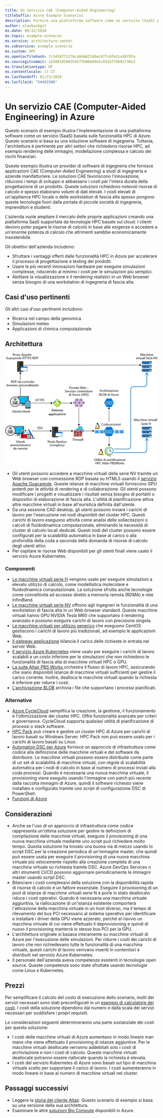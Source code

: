 ```yaml
---
title: Un servizio CAE (Computer-Aided Engineering)
titleSuffix: Azure Example Scenarios
description: Fornire una piattaforma software come un servizio (SaaS) per CAE (Computer-Aided Engineering) in Azure.
author: alexbuckgit
ms.date: 08/22/2018
ms.topic: example-scenario
ms.service: architecture-center
ms.subservice: example-scenario
ms.custom: HPC
ms.openlocfilehash: 7c543df71176ca0da621d6ec67fc6fe2ca36f9fa
ms.sourcegitcommit: 1b50810208354577b00e89e5c031b774b02736e2
ms.translationtype: HT
ms.contentlocale: it-IT
ms.lasthandoff: 01/23/2019
ms.locfileid: "54481508"
---
```

# <a name="a-computer-aided-engineering-service-on-azure"></a>Un servizio CAE (Computer-Aided Engineering) in Azure

Questo scenario di esempio illustra l'implementazione di una piattaforma software come un servizio (SaaS) basata sulle funzionalità HPC di Azure. Questo scenario si basa su una soluzione software di ingegneria. Tuttavia, l'architettura è pertinente per altri settori che richiedono risorse HPC, ad esempio rendering delle immagini, modellazione complessa e calcolo dei rischi finanziari.

Questo esempio illustra un provider di software di ingegneria che fornisce applicazioni CAE (Computer-Aided Engineering) a studi di ingegneria e aziende manifatturiere. Le soluzioni CAE favoriscono l'innovazione, riducono i tempi di sviluppo e abbassano i costi per l'intera durata della progettazione di un prodotto. Queste soluzioni richiedono notevoli risorse di calcolo e spesso elaborano volumi di dati elevati. I costi elevati di un'appliance HPC locale o delle workstation di fascia alta spesso pongono queste tecnologie fuori dalla portata di piccole società di ingegneria, imprenditori e studenti.

L'azienda vuole ampliare il mercato delle proprie applicazioni creando una piattaforma SaaS supportata da tecnologie HPC basate sul cloud. I clienti devono poter pagare le risorse di calcolo in base alle esigenze e accedere a un'enorme potenza di calcolo che altrimenti sarebbe economicamente insostenibile.

Gli obiettivi dell'azienda includono:

- Sfruttare i vantaggi offerti dalle funzionalità HPC in Azure per accelerare il processo di progettazione e testing dei prodotti.
- Usare le più recenti innovazioni hardware per eseguire simulazioni complesse, riducendo al minimo i costi per le simulazioni più semplici.
- Abilitare la visualizzazione e il rendering realistici in un Web browser senza bisogno di una workstation di ingegneria di fascia alta.

## <a name="relevant-use-cases"></a>Casi d'uso pertinenti

Gli altri casi d'uso pertinenti includono:

- Ricerca nel campo della genomica
- Simulazioni meteo
- Applicazioni di chimica computazionale

## <a name="architecture"></a>Architettura

![Architettura di una soluzione SaaS con funzionalità HPC][architecture]

- Gli utenti possono accedere a macchine virtuali della serie NV tramite un Web browser con connessione RDP basata su HTML5 usando il [servizio Apache Guacamole](https://guacamole.apache.org/). Queste istanze di macchine virtuali forniscono GPU potenti per le attività di rendering e di collaborazione. Gli utenti possono modificare i progetti e visualizzare i risultati senza bisogno di portatili o dispositivi di elaborazione di fascia alta. L'utilità di pianificazione attiva altre macchine virtuali in base all'euristica definita dall'utente.
- Da una sessione CAD desktop, gli utenti possono inviare i carichi di lavoro per l'esecuzione nei nodi disponibili del cluster HPC. Questi carichi di lavoro eseguono attività come analisi delle sollecitazioni o calcoli di fluidodinamica computazionale, eliminando la necessità di cluster di calcolo locali dedicati. Questi nodi del cluster possono essere configurati per la scalabilità automatica in base al carico o alla profondità della coda a seconda della domanda di risorse di calcolo degli utenti attivi.
- Per ospitare le risorse Web disponibili per gli utenti finali viene usato il servizio Azure Kubernetes.

### <a name="components"></a>Componenti

- [Le macchine virtuali serie H](/azure/virtual-machines/linux/sizes-hpc) vengono usate per eseguire simulazioni a elevato utilizzo di calcolo, come modellistica molecolare e fluidodinamica computazionale. La soluzione sfrutta anche tecnologie come connettività ad accesso diretto a memoria remota (RDMA) e rete InfiniBand.
- [Le macchine virtuali serie NV](/azure/virtual-machines/windows/sizes-gpu) offrono agli ingegneri le funzionalità di una workstation di fascia alta in un Web browser standard. Queste macchine virtuali hanno GPU NVIDIA Tesla M60 che supportano il rendering avanzato e possono eseguire carichi di lavoro con precisione singola.
- [Le macchine virtuali per utilizzo generico](/azure/virtual-machines/linux/sizes-general) che eseguono CentOS gestiscono i carichi di lavoro più tradizionali, ad esempio le applicazioni Web.
- [Il gateway applicazione](/azure/application-gateway/overview) bilancia il carico delle richieste in entrata nei server Web.
- [Il servizio Azure Kubernetes](/azure/aks/intro-kubernetes) viene usato per eseguire i carichi di lavoro scalabili a un costo inferiore per le simulazioni che non richiedono le funzionalità di fascia alta di macchine virtuali HPC o GPU.
- [La suite Altair PBS Works ](https://www.pbsworks.com/PBSProduct.aspx?n=PBS-Works-Suite&c=Overview-and-Capabilities) orchestra il flusso di lavoro HPC, assicurando che siano disponibili istanze di macchine virtuali sufficienti per gestire il carico corrente. Inoltre, dealloca le macchine virtuali quando la richiesta è inferiore per ridurre i costi.
- [L'archiviazione BLOB](/azure/storage/blobs/storage-blobs-introduction) archivia i file che supportano i processi pianificati.

### <a name="alternatives"></a>Alternative

- [Azure CycleCloud](/azure/cyclecloud/overview) semplifica la creazione, la gestione, il funzionamento e l'ottimizzazione dei cluster HPC. Offre funzionalità avanzate per criteri e governance. CycleCloud supporta qualsiasi utilità di pianificazione di processi o stack software.
- [HPC Pack](/azure/virtual-machines/windows/hpcpack-cluster-options) può creare e gestire un cluster HPC di Azure per carichi di lavoro basati su Windows Server. HPC Pack non può essere usato per i carichi di lavoro basati su Linux.
- [Automation DSC per Azure](/azure/automation/automation-dsc-overview) fornisce un approccio di infrastruttura come codice alla definizione delle macchine virtuali e del software da distribuire. Le macchine virtuali possono essere distribuite come parte di un set di scalabilità di macchine virtuali, con regole di scalabilità automatica per i nodi di calcolo in base al numero di processi inviati alla coda processi. Quando è necessaria una nuova macchina virtuale, il provisioning viene eseguito usando l'immagine con patch più recente dalla raccolta immagini di Azure, quindi il software richiesto viene installato e configurato tramite uno script di configurazione DSC di PowerShell.
- [Funzioni di Azure](/azure/azure-functions/functions-overview)

## <a name="considerations"></a>Considerazioni

- Anche se l'uso di un approccio di infrastruttura come codice rappresenta un'ottima soluzione per gestire le definizioni di compilazione delle macchine virtuali, eseguire il provisioning di una nuova macchina virtuale mediante uno script può richiedere molto tempo. Questa soluzione ha trovato una buona via di mezzo usando lo script DSC per la creazione periodica di un'immagine master, che quindi può essere usata per eseguire il provisioning di una nuova macchina virtuale più velocemente rispetto alla creazione completa di una macchina virtuale su richiesta tramite DSC. Azure DevOps Services o altri strumenti CI/CD possono aggiornare periodicamente le immagini master usando script DSC.
- Bilanciare i costi complessivi della soluzione con la disponibilità rapida di risorse di calcolo è un fattore essenziale. Eseguire il provisioning di un pool di istanze di macchine virtuali serie N e porle in stato deallocato riduce i costi operativi. Quando è necessaria una macchina virtuale aggiuntiva, la riallocazione di un'istanza esistente comporterà l'attivazione della macchina virtuale in un host diverso, ma il tempo di rilevamento del bus PCI necessario al sistema operativo per identificare e installare i driver della GPU viene azzerato, perché al riavvio un macchina virtuale di cui viene effettuato il deprovisioning e quindi di nuovo il provisioning manterrà lo stesso bus PCI per la GPU.
- L'architettura originale si basava interamente su macchine virtuali di Azure per l'esecuzione delle simulazioni. Per ridurre i costi dei carichi di lavoro che non richiedevano tutte le funzionalità di una macchina virtuale, questi carichi di lavoro venivano inseriti in contenitori e distribuiti nel servizio Azure Kubernetes.
- Il personale dell'azienda aveva competenze esistenti in tecnologie open source. Queste competenze sono state sfruttate usando tecnologie come Linux e Kubernetes.

## <a name="pricing"></a>Prezzi

Per semplificare il calcolo del costo di esecuzione dello scenario, molti dei servizi necessari sono stati preconfigurati in un [esempio di calcolatore dei costi][calculator]. I costi della soluzione dipendono dal numero e dalla scala dei servizi necessari per soddisfare i propri requisiti.

Le considerazioni seguenti determineranno una parte sostanziale dei costi per questa soluzione:

- I costi delle macchine virtuali di Azure aumentano in modo lineare man mano che viene effettuato il provisioning di istanze aggiuntive. Per le macchine virtuali deallocate verranno addebitati solo i costi di archiviazione e non i costi di calcolo. Queste macchine virtuali deallocate potranno essere riallocate quando la richiesta è elevata.
- I costi del servizio Kubernetes di Azure sono basati sul tipo di macchina virtuale scelto per supportare il carico di lavoro. I costi aumenteranno in modo lineare in base al numero di macchine virtuali nel cluster.

## <a name="next-steps"></a>Passaggi successivi

- Leggere la [storia del cliente Altair][source-document]. Questo scenario di esempio si basa su una versione della sua architettura.
- Esaminare le altre [soluzioni Big Compute](https://azure.microsoft.com/solutions/big-compute) disponibili in Azure.

<!-- links -->
[architecture]: ./media/architecture-hpc-saas.png
[source-document]: https://customers.microsoft.com/story/altair-manufacturing-azure
[calculator]: https://azure.com/e/3cb9ccdc893f41ffbcdb00c328178ccf
